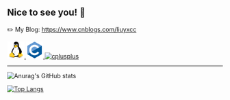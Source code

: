 ## Nice to see you! 🥳

✏️ My Blog: <a href="https://www.cnblogs.com/liuyxcc">https://www.cnblogs.com/liuyxcc</a>

<p>
<!-- Linux -->
<a href="https://www.linux.org/" target="_blank"> <img src="https://raw.githubusercontent.com/devicons/devicon/master/icons/linux/linux-original.svg" alt="linux" width="40" height="40"/> </a>
<!-- C -->
<a href="https://www.cprogramming.com/" target="_blank"> <img src="https://raw.githubusercontent.com/devicons/devicon/master/icons/c/c-original.svg" alt="c" width="40" height="40"/> </a> 
<!-- C++ -->
<a href="https://www.w3schools.com/cpp/" target="_blank"> <img src="https://upload.wikimedia.org/wikipedia/commons/1/18/ISO_C%2B%2B_Logo.svg" alt="cplusplus" width="40" height="40"/> </a> 
</p>

---

![Anurag's GitHub stats](https://github-readme-stats.vercel.app/api?username=liuyxcc&show_icons=true)

[![Top Langs](https://github-readme-stats.vercel.app/api/top-langs/?username=liuyxcc)](https://github.com/anuraghazra/github-readme-stats)
  
